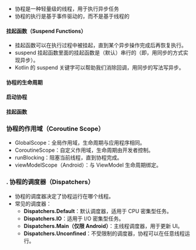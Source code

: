 - 协程是一种轻量级的线程，用于执行异步任务
- 协程的执行是基于事件驱动的，而不是基于线程的
#### **挂起函数（Suspend Functions）**
- 挂起函数可以在执行过程中被挂起，直到某个异步操作完成后再恢复执行。
- suspend 挂起函数里面的挂起函数是（默认）串行的（即，用同步的方式实现异步）。
- Kotlin 的 suspend 关键字可以帮助我们消除回调，用同步的写法写异步。

#### **协程的生命周期**


#### **启动协程**

#### **挂起函数**

### **协程的作用域（Coroutine Scope）**
- GlobalScope：全局作用域，生命周期与应用程序相同。
- CoroutineScope：自定义作用域，生命周期由开发者控制。
- runBlocking：阻塞当前线程，直到协程完成。
- viewModelScope（Android）：与 ViewModel 生命周期绑定。

### **. 协程的调度器（Dispatchers）**
- 协程的调度器决定了协程运行在哪个线程。
- 常见的调度器：
    - **Dispatchers.Default**：默认调度器，适用于 CPU 密集型任务。
    - **Dispatchers.IO**：适用于 I/O 密集型任务。
    - **Dispatchers.Main（仅限 Android）**：主线程调度器，用于更新 UI。
    - **Dispatchers.Unconfined**：不受限制的调度器，协程可以在任意线程运行。